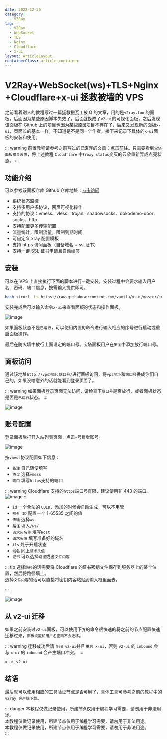 ```yaml
---
date: 2022-12-26
category:
  - V2Ray
tag:
  - V2Ray
  - WebSocket
  - TLS
  - Nginx
  - Cloudflare
  - x-ui
layout: ArticleLayout
containerClass: article-container
---
```


# V2Ray+WebSocket(ws)+TLS+Nginx+Cloudflare+x-ui 拯救被墙的 VPS

之前看着别人的教程写过一篇拯救搬瓦工被 Q 的文章，用的是`v2ray.fun` 的面板，后面因为某些原因脚本失效了，后面就换成了`v2-ui`的可视化面板，之后发现该面板在 Github 上的项目也因为某些原因项目不存在了，后来又发现新的面板`x-ui`，页面长的基本一样，不知道是不是同一个作者。接下来记录下具体的`x-ui`面板的安装和使用。

<!-- more -->

::: warning
前置教程请参考之前写过的已废弃的文章：[点击前往](/article/v2ray/v2ray-websocket-tl-nginx-cloudflare-bandwagonhost.md)。只需要看到`宝塔面板相关设置`，将上述教程 `Cloudflare` 中`Proxy status`变灰的云朵重新弄成点亮状态。
:::

## 功能介绍

可以参考该面板仓库 Github 仓库地址：[点击访问](https://github.com/vaxilu/x-ui)

- 系统状态监控
- 支持多用户多协议，网页可视化操作
- 支持的协议：vmess、vless、trojan、shadowsocks、dokodemo-door、socks、http
- 支持配置更多传输配置
- 流量统计，限制流量，限制到期时间
- 可自定义 xray 配置模板
- 支持 https 访问面板（自备域名 + ssl 证书）
- 支持一键 SSL 证书申请且自动续签

## 安装

可以在 VPS 上直接执行下面的脚本进行一键安装，安装过程中会要求输入用户名、密码、端口信息，按需输入提供即可。

```sh
bash <(curl -Ls https://raw.githubusercontent.com/vaxilu/x-ui/master/install.sh)
```

安装完成后可以输入命令`x-ui`来查看面板的状态和操作面板。

![image](https://image.liubing.me/2022/12/26/87835a432b73e.png)

如果面板状态不是`已运行`，可以使用内置的命令进行输入相应的序号进行启动或重启面板操作。

最后在防火墙中放行上面设定的端口号。宝塔面板用户在`安全`中添加放行端口号。

## 面板访问

通过该地址`http://vps地址:端口号/`进行面板访问，将`vps地址`和`端口号`换成你们自己的。如果没啥意外的话就能看到登录页面了。

::: warning
如果面板登录页面无法访问，请检查下`端口号`是否放行，或者面板状态是否是`已运行`状态。
:::

![image](https://image.liubing.me/2022/12/26/c7ccce9fa55f4.png)

## 账号配置

登录面板后打开入站列表页面，点击`+`号新增账号。

![image](https://image.liubing.me/2022/12/26/964f79ba67ea5.png)

按`vmess`协议配置如下信息：

- `备注` 自己随便填写
- `协议` 选择`vmess`
- `端口` 填写`https`支持的端口

::: warning
Cloudflare 支持的`https`端口号有限，建议使用非 443 的端口。
![image](https://image.liubing.me/2022/12/26/ec5eb32247043.png)
:::

- `id` 一个合法的 `UUID`，添加的时候会自动生成，可以不用管
- `额外 ID` 配置一个 1-65535 之间的值
- `传输` 选择`ws`
- `路径` 填入`/ws/`
- `请求头名称` 填写`Host`
- `请求头值` 填写准备好的域名
- `tls` 处于开启状态
- `域名` 同上`请求头值`
- `证书` 可以选择`路径`或者`文件内容`

::: tip
选择`路径`的话需要将 Cloudflare 的证书密钥文件保存到服务器上的某个位置，然后将路径填上。  
选择`文件内容`的话可以直接将密钥内容粘贴到输入框里面去。

:::

![image](https://image.liubing.me/2022/12/26/c2ee266c508b6.png)

## 从 v2-ui 迁移

如果之前安装过`v2-ui`面板，可以使用下方的命令很快速的将之前的节点配置快速迁移过来，`面板设置和用户名密码不会迁移`。

::: warning
迁移成功后请 `关闭 v2-ui`并且 `重启 x-ui`，否则 `v2-ui` 的 `inbound` 会与 `x-ui` 的 `inbound` 会产生端口冲突。
:::

```sh
x-ui v2-ui
```

## 结语

最后就可以使用相应的工具验证节点是否可用了，具体工具可参考之前的[教程](/article/v2ray/v2ray-websocket-tl-nginx-cloudflare-bandwagonhost.md)中的`v2ray 客户端下载`。

::: danger
本教程仅做记录使用，所建节点仅用于编程学习需要，请勿用于非法用途。  
本教程仅做记录使用，所建节点仅用于编程学习需要，请勿用于非法用途。  
本教程仅做记录使用，所建节点仅用于编程学习需要，请勿用于非法用途。  
:::
